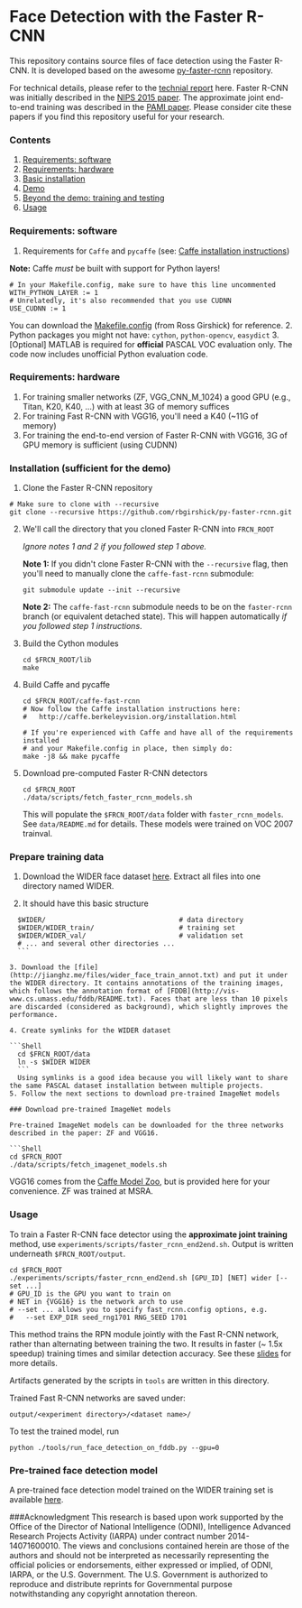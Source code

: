 # Face Detection with the Faster R-CNN

This repository contains source files of face detection using the Faster R-CNN. It is developed based on the awesome [py-faster-rcnn](https://github.com/rbgirshick/py-faster-rcnn) repository. 

For technical details, please refer to the [technial report](https://arxiv.org/pdf/1606.03473v1.pdf) here. Faster R-CNN was initially described in the [NIPS 2015 paper](http://papers.nips.cc/paper/5638-faster-r-cnn-towards-real-time-object-detection-with-region-proposal-networks.pdf). The approximate joint end-to-end training was described in the [PAMI paper](https://arxiv.org/pdf/1506.01497v3.pdf). Please consider cite these papers if you find this repository useful for your research.

### Contents
1. [Requirements: software](#requirements-software)
2. [Requirements: hardware](#requirements-hardware)
3. [Basic installation](#installation-sufficient-for-the-demo)
4. [Demo](#demo)
5. [Beyond the demo: training and testing](#beyond-the-demo-installation-for-training-and-testing-models)
6. [Usage](#usage)

### Requirements: software

1. Requirements for `Caffe` and `pycaffe` (see: [Caffe installation instructions](http://caffe.berkeleyvision.org/installation.html))

  **Note:** Caffe *must* be built with support for Python layers!

  ```make
  # In your Makefile.config, make sure to have this line uncommented
  WITH_PYTHON_LAYER := 1
  # Unrelatedly, it's also recommended that you use CUDNN
  USE_CUDNN := 1
  ```

  You can download the [Makefile.config](http://www.cs.berkeley.edu/~rbg/fast-rcnn-data/Makefile.config) (from Ross Girshick) for reference.
2. Python packages you might not have: `cython`, `python-opencv`, `easydict`
3. [Optional] MATLAB is required for **official** PASCAL VOC evaluation only. The code now includes unofficial Python evaluation code.

### Requirements: hardware

1. For training smaller networks (ZF, VGG_CNN_M_1024) a good GPU (e.g., Titan, K20, K40, ...) with at least 3G of memory suffices
2. For training Fast R-CNN with VGG16, you'll need a K40 (~11G of memory)
3. For training the end-to-end version of Faster R-CNN with VGG16, 3G of GPU memory is sufficient (using CUDNN)

### Installation (sufficient for the demo)

1. Clone the Faster R-CNN repository
  ```Shell
  # Make sure to clone with --recursive
  git clone --recursive https://github.com/rbgirshick/py-faster-rcnn.git
  ```

2. We'll call the directory that you cloned Faster R-CNN into `FRCN_ROOT`

   *Ignore notes 1 and 2 if you followed step 1 above.*

   **Note 1:** If you didn't clone Faster R-CNN with the `--recursive` flag, then you'll need to manually clone the `caffe-fast-rcnn` submodule:
    ```Shell
    git submodule update --init --recursive
    ```
    **Note 2:** The `caffe-fast-rcnn` submodule needs to be on the `faster-rcnn` branch (or equivalent detached state). This will happen automatically *if you followed step 1 instructions*.

3. Build the Cython modules
    ```Shell
    cd $FRCN_ROOT/lib
    make
    ```

4. Build Caffe and pycaffe
    ```Shell
    cd $FRCN_ROOT/caffe-fast-rcnn
    # Now follow the Caffe installation instructions here:
    #   http://caffe.berkeleyvision.org/installation.html

    # If you're experienced with Caffe and have all of the requirements installed
    # and your Makefile.config in place, then simply do:
    make -j8 && make pycaffe
    ```

5. Download pre-computed Faster R-CNN detectors
    ```Shell
    cd $FRCN_ROOT
    ./data/scripts/fetch_faster_rcnn_models.sh
    ```

    This will populate the `$FRCN_ROOT/data` folder with `faster_rcnn_models`. See `data/README.md` for details.
    These models were trained on VOC 2007 trainval.

### Prepare training data
1. Download the WIDER face dataset [here](http://mmlab.ie.cuhk.edu.hk/projects/WIDERFace/). Extract all files into one directory named WIDER.

2. It should have this basic structure

  ```Shell
    $WIDER/                                 # data directory
    $WIDER/WIDER_train/                     # training set
    $WIDER/WIDER_val/                       # validation set
    # ... and several other directories ...
    ```
    
3. Download the [file](http://jianghz.me/files/wider_face_train_annot.txt) and put it under the WIDER directory. It contains annotations of the training images, which follows the annotation format of [FDDB](http://vis-www.cs.umass.edu/fddb/README.txt). Faces that are less than 10 pixels are discarded (considered as background), which slightly improves the performance.

4. Create symlinks for the WIDER dataset

  ```Shell
    cd $FRCN_ROOT/data
    ln -s $WIDER WIDER
    ```
    Using symlinks is a good idea because you will likely want to share the same PASCAL dataset installation between multiple projects.
5. Follow the next sections to download pre-trained ImageNet models

### Download pre-trained ImageNet models

Pre-trained ImageNet models can be downloaded for the three networks described in the paper: ZF and VGG16.

```Shell
cd $FRCN_ROOT
./data/scripts/fetch_imagenet_models.sh
```
VGG16 comes from the [Caffe Model Zoo](https://github.com/BVLC/caffe/wiki/Model-Zoo), but is provided here for your convenience.
ZF was trained at MSRA.

### Usage

To train a Faster R-CNN face detector using the **approximate joint training** method, use `experiments/scripts/faster_rcnn_end2end.sh`.
Output is written underneath `$FRCN_ROOT/output`.

```Shell
cd $FRCN_ROOT
./experiments/scripts/faster_rcnn_end2end.sh [GPU_ID] [NET] wider [--set ...]
# GPU_ID is the GPU you want to train on
# NET in {VGG16} is the network arch to use
# --set ... allows you to specify fast_rcnn.config options, e.g.
#   --set EXP_DIR seed_rng1701 RNG_SEED 1701
```

This method trains the RPN module jointly with the Fast R-CNN network, rather than alternating between training the two. It results in faster (~ 1.5x speedup) training times and similar detection accuracy. See these [slides](https://www.dropbox.com/s/xtr4yd4i5e0vw8g/iccv15_tutorial_training_rbg.pdf?dl=0) for more details.

Artifacts generated by the scripts in `tools` are written in this directory.

Trained Fast R-CNN networks are saved under:

```
output/<experiment directory>/<dataset name>/
```

To test the trained model, run

```
python ./tools/run_face_detection_on_fddb.py --gpu=0
```

### Pre-trained face detection model
A pre-trained face detection model trained on the WIDER training set is available [here](http://supermoe.cs.umass.edu/~hzjiang/data/vgg16_faster_rcnn_iter_80000.caffemodel).

###Acknowledgment 
This research is based upon work supported by the Office of the Director of National Intelligence (ODNI), Intelligence Advanced Research Projects Activity (IARPA) under contract number 2014-14071600010. The views and conclusions contained herein are those of the authors and should not be interpreted as necessarily representing the official policies or endorsements, either expressed or implied, of ODNI, IARPA, or the U.S. Government. The U.S. Government is authorized to reproduce and distribute reprints for Governmental purpose notwithstanding any copyright annotation thereon.
